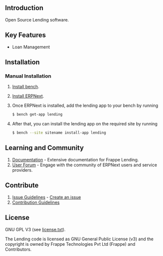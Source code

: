 ## Introduction

Open Source Lending software.

## Key Features

- Loan Management

## Installation

### Manual Installation

1. [Install bench](https://github.com/frappe/bench).
2. [Install ERPNext](https://github.com/frappe/erpnext#installation).
3. Once ERPNext is installed, add the lending app to your bench by running

	```sh
	$ bench get-app lending
	```
4. After that, you can install the lending app on the required site by running
	```sh
	$ bench --site sitename install-app lending
	```

## Learning and Community

1. [Documentation](https://docs.erpnext.com/docs/v14/user/manual/en/loan-management) - Extensive documentation for Frappe Lending.
2. [User Forum](https://discuss.frappe.io/) - Engage with the community of ERPNext users and service providers.

## Contribute

1. [Issue Guidelines](https://github.com/frappe/erpnext/wiki/Issue-Guidelines) - [Create an issue](https://github.com/frappe/lending/issues/new/choose)
1. [Contribution Guidelines](https://github.com/frappe/erpnext/wiki/Contribution-Guidelines)

## License

GNU GPL V3 (see [license.txt](license.txt)).

The Lending code is licensed as GNU General Public License (v3) and the copyright is owned by Frappe Technologies Pvt Ltd (Frappe) and Contributors.
